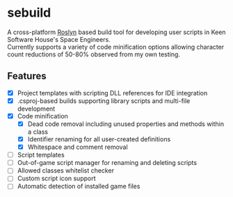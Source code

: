# sebuild

A cross-platform [Roslyn](https://github.com/dotnet/roslyn) based build tool for developing user scripts in Keen Software House's Space Engineers.  
Currently supports a variety of code minification options allowing character count reductions of 50-80% observed from my own testing.

## Features
- [x] Project templates with scripting DLL references for IDE integration
- [x] .csproj-based builds supporting library scripts and multi-file development
- [x] Code minification
  - [x] Dead code removal including unused properties and methods within a class
  - [x] Identifier renaming for all user-created definitions
  - [x] Whitespace and comment removal
- [ ] Script templates
- [ ] Out-of-game script manager for renaming and deleting scripts
- [ ] Allowed classes whitelist checker
- [ ] Custom script icon support
- [ ] Automatic detection of installed game files

## 
